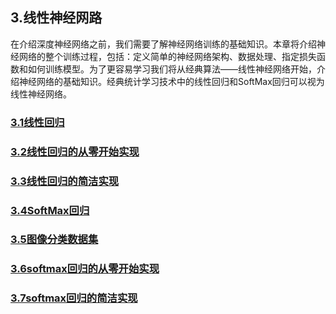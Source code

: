 ## 3.线性神经网路

在介绍深度神经网络之前，我们需要了解神经网络训练的基础知识。本章将介绍神经网络的整个训练过程，包括：定义简单的神经网络架构、数据处理、指定损失函数和如何训练模型。为了更容易学习我们将从经典算法——线性神经网络开始，介绍神经网络的基础知识。经典统计学习技术中的线性回归和SoftMax回归可以视为线性神经网络。

### [3.1线性回归](./3_1.ipynb)
### [3.2线性回归的从零开始实现](./3_2.ipynb)
### [3.3线性回归的简洁实现](./3_3.ipynb)
### [3.4SoftMax回归](./3_4.ipynb)
### [3.5图像分类数据集](./3_5.ipynb)
### [3.6softmax回归的从零开始实现](./3_6.ipynb)
### [3.7softmax回归的简洁实现](./3_7.ipynb)